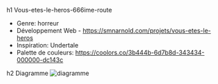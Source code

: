 h1 Vous-etes-le-heros-666ime-route
- Genre: horreur
- Développement Web - https://smnarnold.com/projets/vous-etes-le-heros
- Inspiration: Undertale
- Palette de couleurs: https://coolors.co/3b444b-6d7b8d-343434-000000-dc143c

h2 Diagramme
![diagramme](666routes.png)
